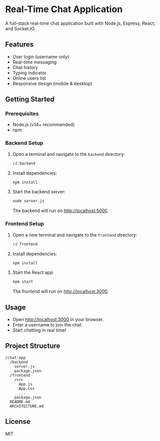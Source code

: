 # Real-Time Chat Application

A full-stack real-time chat application built with Node.js, Express, React, and Socket.IO.

## Features
- User login (username only)
- Real-time messaging
- Chat history
- Typing indicator
- Online users list
- Responsive design (mobile & desktop)

## Getting Started

### Prerequisites
- Node.js (v14+ recommended)
- npm

### Backend Setup
1. Open a terminal and navigate to the `backend` directory:
   ```bash
   cd backend
   ```
2. Install dependencies:
   ```bash
   npm install
   ```
3. Start the backend server:
   ```bash
   node server.js
   ```
   The backend will run on [http://localhost:5000](http://localhost:5000).

### Frontend Setup
1. Open a new terminal and navigate to the `frontend` directory:
   ```bash
   cd frontend
   ```
2. Install dependencies:
   ```bash
   npm install
   ```
3. Start the React app:
   ```bash
   npm start
   ```
   The frontend will run on [http://localhost:3000](http://localhost:3000).

## Usage
- Open [http://localhost:3000](http://localhost:3000) in your browser.
- Enter a username to join the chat.
- Start chatting in real time!

## Project Structure
```
/chat-app
  /backend
    server.js
    package.json
  /frontend
    /src
      App.js
      App.css
      ...
    package.json
  README.md
  ARCHITECTURE.md
```

## License
MIT 